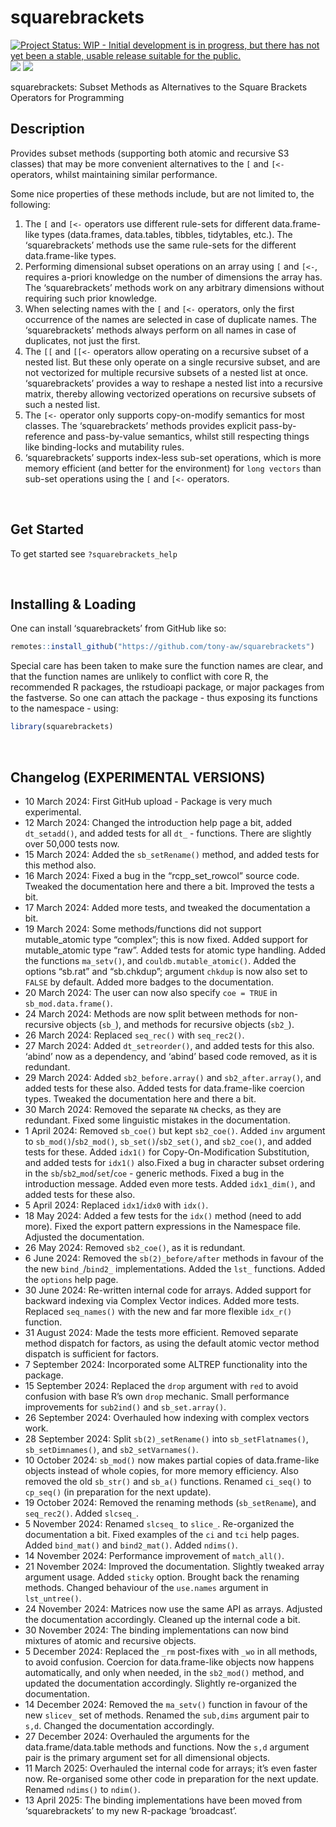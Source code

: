 
<!-- README.md is generated from README.Rmd. Please edit that file -->

# squarebrackets

<!-- badges: start -->

[![Project Status: WIP - Initial development is in progress, but there
has not yet been a stable, usable release suitable for the
public.](https://www.repostatus.org/badges/latest/wip.svg)](https://www.repostatus.org/#wip)
[![](https://img.shields.io/badge/lifecycle-experimental-orange.svg)](https://lifecycle.r-lib.org/articles/stages.html#experimental)
[![](https://img.shields.io/badge/ORCID-0000--0001--9498--8379-green.svg)](https://orcid.org/0000-0001-9498-8379)
<!-- badges: end -->

squarebrackets: Subset Methods as Alternatives to the Square Brackets
Operators for Programming

## Description

Provides subset methods (supporting both atomic and recursive S3
classes) that may be more convenient alternatives to the `[` and `[<-`
operators, whilst maintaining similar performance.

Some nice properties of these methods include, but are not limited to,
the following:

1)  The `[` and `[<-` operators use different rule-sets for different
    data.frame-like types (data.frames, data.tables, tibbles,
    tidytables, etc.). The ‘squarebrackets’ methods use the same
    rule-sets for the different data.frame-like types.
2)  Performing dimensional subset operations on an array using `[` and
    `[<-`, requires a-priori knowledge on the number of dimensions the
    array has. The ‘squarebrackets’ methods work on any arbitrary
    dimensions without requiring such prior knowledge.
3)  When selecting names with the `[` and `[<-` operators, only the
    first occurrence of the names are selected in case of duplicate
    names. The ‘squarebrackets’ methods always perform on all names in
    case of duplicates, not just the first.
4)  The `[[` and `[[<-` operators allow operating on a recursive subset
    of a nested list. But these only operate on a single recursive
    subset, and are not vectorized for multiple recursive subsets of a
    nested list at once. ‘squarebrackets’ provides a way to reshape a
    nested list into a recursive matrix, thereby allowing vectorized
    operations on recursive subsets of such a nested list.
5)  The `[<-` operator only supports copy-on-modify semantics for most
    classes. The ‘squarebrackets’ methods provides explicit
    pass-by-reference and pass-by-value semantics, whilst still
    respecting things like binding-locks and mutability rules.
6)  ‘squarebrackets’ supports index-less sub-set operations, which is
    more memory efficient (and better for the environment) for
    `long vectors` than sub-set operations using the `[` and `[<-`
    operators.

 

## Get Started

To get started see `?squarebrackets_help`

 

## Installing & Loading

One can install ‘squarebrackets’ from GitHub like so:

``` r
remotes::install_github("https://github.com/tony-aw/squarebrackets")
```

Special care has been taken to make sure the function names are clear,
and that the function names are unlikely to conflict with core R, the
recommended R packages, the rstudioapi package, or major packages from
the fastverse. So one can attach the package - thus exposing its
functions to the namespace - using:

``` r
library(squarebrackets)
```

 

## Changelog (EXPERIMENTAL VERSIONS)

- 10 March 2024: First GitHub upload - Package is very much
  experimental.
- 12 March 2024: Changed the introduction help page a bit, added
  `dt_setadd()`, and added tests for all `dt_` - functions. There are
  slightly over 50,000 tests now.
- 15 March 2024: Added the `sb_setRename()` method, and added tests for
  this method also.
- 16 March 2024: Fixed a bug in the “rcpp_set_rowcol” source code.
  Tweaked the documentation here and there a bit. Improved the tests a
  bit.
- 17 March 2024: Added more tests, and tweaked the documentation a bit.
- 19 March 2024: Some methods/functions did not support mutable_atomic
  type “complex”; this is now fixed. Added support for mutable_atomic
  type “raw”. Added tests for atomic type handling. Added the functions
  `ma_setv()`, and `couldb.mutable_atomic()`. Added the options “sb.rat”
  and “sb.chkdup”; argument `chkdup` is now also set to `FALSE` by
  default. Added more badges to the documentation.
- 20 March 2024: The user can now also specify `coe = TRUE` in
  `sb_mod.data.frame()`.
- 24 March 2024: Methods are now split between methods for non-recursive
  objects (`sb_`), and methods for recursive objects (`sb2_`).
- 26 March 2024: Replaced `seq_rec()` with `seq_rec2()`.
- 27 March 2024: Added `dt_setreorder()`, and added tests for this also.
  ‘abind’ now as a dependency, and ‘abind’ based code removed, as it is
  redundant.
- 29 March 2024: Added `sb2_before.array()` and `sb2_after.array()`, and
  added tests for these also. Added tests for data.frame-like coercion
  types. Tweaked the documentation here and there a bit.
- 30 March 2024: Removed the separate `NA` checks, as they are
  redundant. Fixed some linguistic mistakes in the documentation.
- 1 April 2024: Removed `sb_coe()` but kept `sb2_coe()`. Added `inv`
  argument to `sb_mod()`/`sb2_mod()`, `sb_set()`/`sb2_set()`, and
  `sb2_coe()`, and added tests for these. Added `idx1()` for
  Copy-On-Modification Substitution, and added tests for `idx1()`
  also.Fixed a bug in character subset ordering in the
  `sb`/`sb2`\_`mod`/`set`/`coe` - generic methods. Fixed a bug in the
  introduction message. Added even more tests. Added `idx1_dim()`, and
  added tests for these also.
- 5 April 2024: Replaced `idx1`/`idx0` with `idx()`.
- 18 May 2024: Added a few tests for the `idx()` method (need to add
  more). Fixed the export pattern expressions in the Namespace file.
  Adjusted the documentation.
- 26 May 2024: Removed `sb2_coe()`, as it is redundant.
- 6 June 2024: Removed the `sb(2)_before/after` methods in favour of the
  the new `bind_`/`bind2_` implementations. Added the `lst_` functions.
  Added the `options` help page.
- 30 June 2024: Re-written internal code for arrays. Added support for
  backward indexing via Complex Vector indices. Added more tests.
  Replaced `seq_names()` with the new and far more flexible `idx_r()`
  function.
- 31 August 2024: Made the tests more efficient. Removed separate method
  dispatch for factors, as using the default atomic vector method
  dispatch is sufficient for factors.
- 7 September 2024: Incorporated some ALTREP functionality into the
  package.
- 15 September 2024: Replaced the `drop` argument with `red` to avoid
  confusion with base R’s own `drop` mechanic. Small performance
  improvements for `sub2ind()` and `sb_set.array()`.
- 26 September 2024: Overhauled how indexing with complex vectors work.
- 28 September 2024: Split `sb(2)_setRename()` into `sb_setFlatnames()`,
  `sb_setDimnames()`, and `sb2_setVarnames()`.
- 10 October 2024: `sb_mod()` now makes partial copies of
  data.frame-like objects instead of whole copies, for more memory
  efficiency. Also removed the old `sb_str()` and `sb_a()` functions.
  Renamed `ci_seq()` to `cp_seq()` (in preparation for the next update).
- 19 October 2024: Removed the renaming methods (`sb_setRename`), and
  `seq_rec2()`. Added `slcseq_`.
- 5 November 2024: Renamed `slcseq_` to `slice_`. Re-organized the
  documentation a bit. Fixed examples of the `ci` and `tci` help pages.
  Added `bind_mat()` and `bind2_mat()`. Added `ndims()`.
- 14 November 2024: Performance improvement of `match_all()`.
- 21 November 2024: Improved the documentation. Slightly tweaked array
  argument usage. Added `sticky` option. Brought back the renaming
  methods. Changed behaviour of the `use.names` argument in
  `lst_untree()`.
- 24 November 2024: Matrices now use the same API as arrays. Adjusted
  the documentation accordingly. Cleaned up the internal code a bit.
- 30 November 2024: The binding implementations can now bind mixtures of
  atomic and recursive objects.
- 5 December 2024: Replaced the `_rm` post-fixes with `_wo` in all
  methods, to avoid confusion. Coercion for data.frame-like objects now
  happens automatically, and only when needed, in the `sb2_mod()`
  method, and updated the documentation accordingly. Slightly
  re-organized the documentation.
- 14 December 2024: Removed the `ma_setv()` function in favour of the
  new `slicev_` set of methods. Renamed the `sub,dims` argument pair to
  `s,d`. Changed the documentation accordingly.
- 27 December 2024: Overhauled the arguments for the
  data.frame/data.table methods and functions. Now the `s,d` argument
  pair is the primary argument set for all dimensional objects.
- 11 March 2025: Overhauled the internal code for arrays; it’s even
  faster now. Re-organised some other code in preparation for the next
  update. Renamed `ndims()` to `ndim()`.
- 13 April 2025: The binding implementations have been moved from
  ‘squarebrackets’ to my new R-package ‘broadcast’.

 
